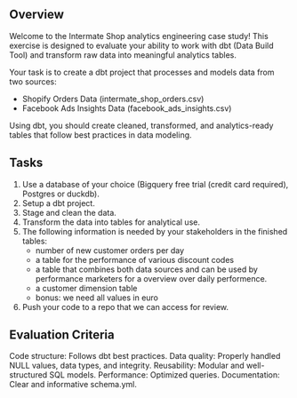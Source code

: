## Overview

Welcome to the Intermate Shop analytics engineering case study! 
This exercise is designed to evaluate your ability to work with dbt (Data Build Tool) and transform raw data into meaningful analytics tables.

Your task is to create a dbt project that processes and models data from two sources:
- Shopify Orders Data (intermate_shop_orders.csv)
- Facebook Ads Insights Data (facebook_ads_insights.csv)

Using dbt, you should create cleaned, transformed, and analytics-ready tables that follow best practices in data modeling.

## Tasks
1. Use a database of your choice (Bigquery free trial (credit card required), Postgres or duckdb).
2. Setup a dbt project.
3. Stage and clean the data.
4. Transform the data into tables for analytical use.
5. The following information is needed by your stakeholders in the finished tables:
    - number of new customer orders per day
    - a table for the performance of various discount codes
    - a table that combines both data sources and can be used by performance marketers for a overview over daily performence.
    - a customer dimension table
    - bonus: we need all values in euro
6. Push your code to a repo that we can access for review.


## Evaluation Criteria
Code structure: Follows dbt best practices.
Data quality: Properly handled NULL values, data types, and integrity.
Reusability: Modular and well-structured SQL models.
Performance: Optimized queries.
Documentation: Clear and informative schema.yml.